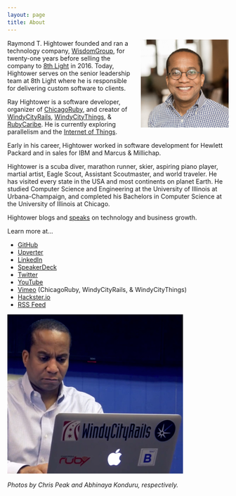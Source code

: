 ```yaml
---
layout: page
title: About
---
```


<img style="margin-left:20px" src="/images/rayhightower_8thlight.jpg" height="200" width="200" align="right" alt="Ray Hightower" title="Ray Hightower" />

Raymond T. Hightower founded and ran a technology company, [WisdomGroup](http://wisdomgroup.com), for twenty-one years before selling the company to [8th Light](http://8thlight.com) in 2016. Today, Hightower serves on the senior leadership team at 8th Light where he is responsible for delivering custom software to clients.

Ray Hightower is a software developer, organizer of [ChicagoRuby](http://chicagoruby.org), and creator of [WindyCityRails](http://windycityrails.com), [WindyCityThings](http://windycitythings.com), & [RubyCaribe](http://rubycaribe.com). He is currently exploring parallelism and the [Internet of Things](http://windycitythings.com).

Early in his career, Hightower worked in software development for Hewlett Packard and in sales for IBM and Marcus & Millichap.

Hightower is a scuba diver, marathon runner, skier, aspiring piano player, martial artist, Eagle Scout, Assistant Scoutmaster, and world traveler. He has visited every state in the USA and most continents on planet Earth. He studied Computer Science and Engineering at the University of Illinois at Urbana-Champaign, and completed his Bachelors in Computer Science at the University of Illinois at Chicago.

Hightower blogs and [speaks](/speaking) on technology and business growth.

Learn more at...

* [GitHub](http://github.com/rayhightower)
* [Upverter](https://upverter.com/rayhightower)
* [LinkedIn](http://linkedin.com/in/rayhightower)
* [SpeakerDeck](http://speakerdeck.com/rayhightower)
* [Twitter](http://twitter.com/rayhightower)
* [YouTube](http://youtube.com/rthlearning)
* [Vimeo](https://vimeo.com/chicagoruby) (ChicagoRuby, WindyCityRails, & WindyCityThings)
* [Hackster.io](https://www.hackster.io/rayhightower)
* [RSS Feed](/atom.xml)

<img src="/images/laptop-rth-wcr-blue-3rd.jpg" width="400" alt="Ray Hightower" title="Ray Hightower" />

_Photos by Chris Peak and Abhinaya Konduru, respectively._
